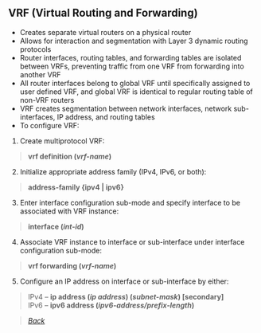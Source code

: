 ## VRF (Virtual Routing and Forwarding)  
* Creates separate virtual routers on a physical router  
* Allows for interaction and segmentation with Layer 3 dynamic routing protocols  
* Router interfaces, routing tables, and forwarding tables are isolated between VRFs, preventing traffic from one VRF from forwarding into another VRF  
* All router interfaces belong to global VRF until specifically assigned to user defined VRF, and global VRF is identical to regular routing table of non-VRF routers  
* VRF creates segmentation between network interfaces, network sub-interfaces, IP address, and routing tables  
* To configure VRF:  
1. Create multiprotocol VRF:  
> **vrf definition (*vrf-name*)**  
2. Initialize appropriate address family (IPv4, IPv6, or both):  
> **address-family {ipv4 | ipv6}**  
3. Enter interface configuration sub-mode and specify interface to be associated with VRF instance:  
> **interface (*int-id*)**  
4. Associate VRF instance to interface or sub-interface under interface configuration sub-mode:  
> **vrf forwarding (*vrf-name*)**  
5. Configure an IP address on interface or sub-interface by either:  
> IPv4 – **ip address (*ip address*) (*subnet-mask*) [secondary]**  
> IPv6 – **ipv6 address (*ipv6-address/prefix-length*)**  


> [*Back*](https://github.com/network-dluong/CCNP-ENCOR/tree/2.0-Virtualization)
